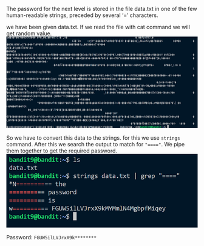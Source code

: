 The password for the next level is stored in the file data.txt in one of the few human-readable strings, preceded by several ‘=’ characters.

we have been given data.txt. If we read the file with cat command we will get random value.
![alt text](image.png)

So we have to convert this data to the strings.
for this we use ```strings``` command.
After this we search the output to match for ```"===="```.
We pipe them together to get the required password.
![alt text](image-1.png)

Password: ```FGUW5ilLVJrxX9k********```